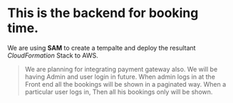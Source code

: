 # This is the backend for booking time.
We are using **SAM** to create a tempalte and deploy the resultant *CloudFormation* Stack to AWS.
> We are planning for integrating payment gateway also.
> We will be having Admin and user login in future. 
> When admin logs in at the Front end all the bookings will be shown in a paginated way.
> When a particular user logs in, Then all his bookings only will be shown.